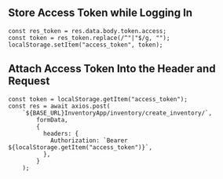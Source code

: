 ## Store Access Token while Logging In
```
const res_token = res.data.body.token.access;
const token = res_token.replace(/^"|"$/g, "");
localStorage.setItem("access_token", token);
```

## Attach Access Token Into the Header and Request 
```
const token = localStorage.getItem("access_token");
const res = await axios.post(
    `${BASE_URL}InventoryApp/inventory/create_inventory/`,
        formData,
        {
          headers: {
            Authorization: `Bearer ${localStorage.getItem("access_token")}`,
          },
        }
    );
```

